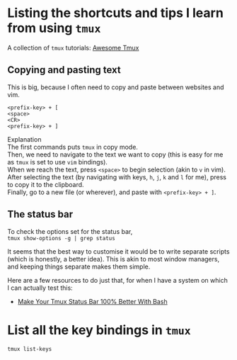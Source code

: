 # Listing the shortcuts and tips I learn from using `tmux`

A collection of `tmux` tutorials: [Awesome Tmux](https://github.com/rothgar/awesome-tmux)

## Copying and pasting text

This is big, because I often need to copy and paste between websites and vim.

```
<prefix-key> + [
<space>
<CR>
<prefix-key> + ]
```

Explanation\
The first commands puts `tmux` in copy mode.\
Then, we need to navigate to the text we want to copy (this is easy for me as `tmux` is set to use `vim` bindings).\
When we reach the text, press `<space>` to begin selection (akin to `v` in vim).\
After selecting the text (by navigating with keys, `h`, `j`, `k` and `l` for me), press <CR> to copy it to the clipboard.\
Finally, go to a new file (or wherever), and paste with `<prefix-key> + ]`.

## The status bar

To check the options set for the status bar,\
`tmux show-options -g | grep status`

It seems that the best way to customise it would be to write separate scripts (which is honestly, a better idea). This is akin to most window managers, and keeping things separate makes them simple.

Here are a few resources to do just that, for when I have a system on which I can actually test this:
- [Make Your Tmux Status Bar 100% Better With Bash](https://dev.to/brandonwallace/make-your-tmux-status-bar-100-better-with-bash-2fne)

# List all the key bindings in `tmux`

`tmux list-keys`
